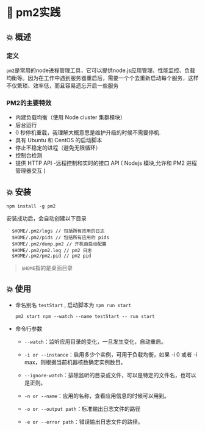 # :shaved_ice: pm2实践

## :boom: 概述

### 定义

  `pm2`是常用的node进程管理工具，它可以提供node.js应用管理、性能监控、负载均衡等。因为在工作中遇到服务器重启后，需要一个个去重新启动每个服务，这样不仅繁琐、效率低，而且容易遗忘开启一些服务

### PM2的主要特效

- 内建负载均衡（使用 Node cluster 集群模块）
- 后台运行
- 0 秒停机重载，我理解大概意思是维护升级的时候不需要停机.
- 具有 Ubuntu 和 CentOS 的启动脚本
- 停止不稳定的进程（避免无限循环）
- 控制台检测
- 提供 HTTP API
  -远程控制和实时的接口 API ( Nodejs 模块,允许和 PM2 进程管理器交互 )

## :boom: 安装

  `npm install -g pm2`

  安装成功后，会自动创建以下目录

  ```key
    $HOME/.pm2/logs // 包括所有应用的日志
    $HOME/.pm2/pids // 包括所有应用的 pids
    $HOME/.pm2/dump.pm2 // 开机自启动配置
    $HOME/.pm2/pm2.log // pm2 日志
    $HOME/.pm2/pm2.pid // pm2 pid
  ```

 > `$HOME`指的是桌面目录

## :boom: 使用

- 命名别名 `testStart` , 启动脚本为 `npm run start`

  `pm2 start npm --watch --name testStart -- run start`

- 命令行参数

  - `--watch`：监听应用目录的变化，一旦发生变化，自动重启。

  - `-i or --instance`：启用多少个实例，可用于负载均衡，如果 -i 0 或者 -i max，则根据当前机器核数确定实例数目。

  - `--ignore-watch`：排除监听的目录或文件，可以是特定的文件名，也可以是正则。

  - `-n or --name`：应用的名称，查看应用信息的时候可以用到。

  - `-o or --output path`：标准输出日志文件的路径

  - `-e or --error path`：错误输出日志文件的路径。
